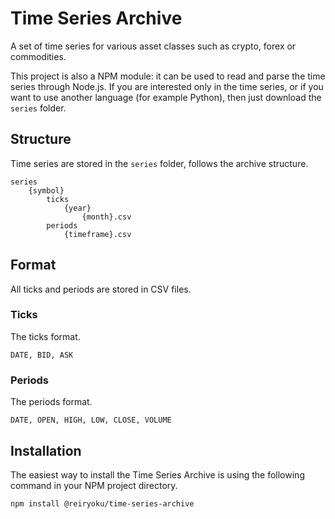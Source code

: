 # Time Series Archive
A set of time series for various asset classes such as
crypto, forex or commodities.

This project is also a NPM module: it can be used to read and parse the time series through Node.js.
If you are interested only in the time series, or if you want to use another language (for example Python),
then just download the `series` folder.

## Structure
Time series are stored in the `series` folder, follows the archive structure.
```
series
    {symbol}
        ticks
            {year}
                {month}.csv
        periods
            {timeframe}.csv
```

## Format
All ticks and periods are stored in CSV files.

### Ticks
The ticks format.
```
DATE, BID, ASK
```

### Periods
The periods format.
```
DATE, OPEN, HIGH, LOW, CLOSE, VOLUME
```

## Installation
The easiest way to install the Time Series Archive is using the following command in your NPM project directory.
```console
npm install @reiryoku/time-series-archive
```
